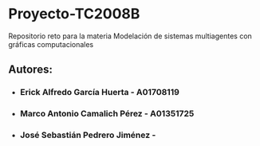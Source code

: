 # Proyecto-TC2008B
Repositorio reto para la materia Modelación de sistemas multiagentes con gráficas computacionales

## Autores: 
* ### Erick Alfredo García Huerta - A01708119
* ### Marco Antonio Camalich Pérez - A01351725
* ### José Sebastián Pedrero Jiménez - 

